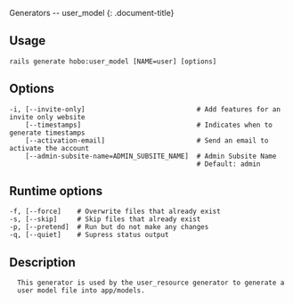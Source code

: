 Generators -- user\_model
{: .document-title}


## Usage

    

    rails generate hobo:user_model [NAME=user] [options]


## Options

    

    -i, [--invite-only]                            # Add features for an invite only website
        [--timestamps]                             # Indicates when to generate timestamps
        [--activation-email]                       # Send an email to activate the account
        [--admin-subsite-name=ADMIN_SUBSITE_NAME]  # Admin Subsite Name
                                                   # Default: admin


## Runtime options

    

    -f, [--force]    # Overwrite files that already exist
    -s, [--skip]     # Skip files that already exist
    -p, [--pretend]  # Run but do not make any changes
    -q, [--quiet]    # Supress status output


## Description

    


      This generator is used by the user_resource generator to generate a
      user model file into app/models.


